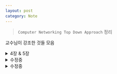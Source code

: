 ```yaml
---
layout: post
category: Note
---
```

> `Computer Networking Top Down Approach` 정리

교수님이 강조한 것들 모음

<details>
<summary>4장 & 5장</summary>
<div markdown="1">

## Network-layer function
- **Data plane** : forwarding
- **Control plane** : routing

## Forwarding & Routing
Forwarding: 라우터의 input link에서 output link로 packet으로 전달하는 내부 동작
Routing: forwarding+network의 모든 router의 packet path를 결정하는 것

## Router의 구조
### Input port
router로 들어오는 physical link와 연결. routing protocol의 정보를 전달하는 control packet은 input port에서 routing processor로 전달된다. 또한 data link layer의 기능을 수행. input port의 forwarding 결정은 복사된 table을 보고 routing processor가 아닌 각 input port에 의해서 이루어진다. forwaridng table의 lookup은 table에서 longest prefix matching rules을 찾으면 된다.

### Switching
router의 input porot를 output port로 연결 이 구조를 통해 packet은 output port로 이동한다.

- **via memory** : speed limited by memory bandwidth.

- **via a bus** : 공유되는 bus로 인해 한번에 한 packet만이 bus 통해 전달된다. 만약 다른 packet이 bus를 사용중이면 도착한 packet은 input port에 대기한다.

- **via interconnection network** : bus bandwidth limitations을 해결했다. Cisco 12000!

### Input port Queuing
packet의 도착속도가 router의 처리속도보다 크면 buffer가 차기시작하고 결국 buffer가 꽉차면 packet을 버려지게 된다. HOL blocking

### Output port queueing
switch의 처리 속도가 output port가 link로 내보내는 속도보다 크다면, 한 단위시간(router의 내부에서 switch가 packet을 전송하는 시간)에 하나의 packet을 전송하므로, output port의 buffer에 packet이 쌓이면서 결국, packet loss가 발생한다. with N flows, buffer의 양은 B= RTT*C/ root(N)

### Scheduling mechanisms
- FIFO(first in first out) scheduling
- Priority scheduling
- RR(Round Robin) scheduling
- WFQ(Weighted Fair Queuing)

## IP datagram format
![ip](./image/ip.jpg)

## Compare and Contrast the IPv4 IPv6
- IPv6에는 IPv4헤더에 포함될 수 있는 대부분의 옵션이 포함되지 않은 고정길이 헤더가 있다.
- IPv6 헤더의 크기는 고정되어 Header Length 필드가 필요하지 않다.

## Routing Algorithm
- Objective : 최소 비용 path를 찾아서 packet을 전달한다.

### Link State(LS) algorithm
- Networkt topolgy 사아의 모든 link cost를 이미 알고 있는 상태에서 path를 찾는 것으로 각 노드가 link의 cost와 식별을 포함하는 packet인 link state packet을 network 상의 다른 노드로 broadcasting 함으로써 만들어진다.
- 알고리즘은 다익스트라 알고리즘이다. 다익스트라 알고리즘은 한 노드에서 다른 모든 노드에 이르는 최소 비용 경로를 모두 계산한다.
- Time Complexity: 총 체크하는 노드의 수는 n(n+1)/2이므로 O(n^2)이 된다.
- Problem: 혼잡이나 지연을 기반으로 하는 link방식을 기반으로 사용하는 모든 알고리즘에서 진동문제가 발생한다.
- Solution: traffic을 고려하면 된다. 위와 같은 problem을 막기 위해서 동시에 모든 router가 LS 알고리즘을 수행하지 못하게 한다. 혹은 LS 알고리즘의 결과를 송신하는 시간을 각 노드가 임의로 처리하도록 한다.

### Distance-Vector algorithm
- 직접 연결괸 neighbor가 주는 정보로 계산하고, 결과를 neighbor에게 열린다는 점에서 distributive이며, neighbor과 정보를 교환하지 않을 때까지 지속한다는 점에서 interative이며, 모든 노드가 asynchronous 방식으로 동작한다.
- Bellman-Ford equation(Dynamic programming)
- Problem: 중간에 이동하는 routing table의 정보들이 잘못된 경우 link cost가 증가된 경우
- Solution: Poisoned reverse. 하지만, 세 개 혹은 더 많은 노드를 포함한 routing loop는 감지 할 수가 없다.

## LS vs DV
- Message Complexity
   - LS: 각 node는 network의 각 link cost에 대해서 O(nE)
   - DV: 각 node는 직접 연결된 neighbor와 message를 교환. 단, 알고리즘을 수렴하는 데 걸리는 시간이 많이 걸릴 수 있다.

- Speed of Convergence
   - LS: O(n^2) 알고리즘, oscillations가 발생할 수 있다.
   - DV: 매우 천천히 수렴, routing loop가 발생할 수도 있다.

- Robustness
   - LS : 변질된 link cost되거나 잘못된 table 정보가 broadcasting 되는 경우 문제가 발생.
   - DV : 잘못된 node 계산이 전체 network에 확산될 우려가 있음
   - 어느것도 좋다고 할 수 없다

## AS(autonomous systems)
- Intra-AS routing : RIP, OSPF, BGP
- Inter-AS routing

## Intra-AS
- routing among hosts, routers in same AS
- 내부 게이트웨이 프로토콜

### RIP
- DV 알고리즘, UDP 사용

### OSPF
- 다익스트라 알고리즘을 사용하는 Link State 알고리즘
- Security: router 사이에서의 모든 정보 교환은 인증을 받아야 한다
- 동일한 cost를 갖는 목적지까지의 여러 path가 존재할 때, OSPF는 여러 경로를 사용할 수 있다
- AS를 계층적으로 조직화 할 수 있다

### BGP
- 표준 inter AS routing protocol
- 반영구적인 TCP 연결을 사용
- eBGP: 외부,

## Inter-AS
- routing among AS'es

## Subnetting
네트워크 IP를 할당받는 AS가 자신의 구역 내에서 다시 물리적인 네트워크 환경을 나누기 위해 필요한 작업이다.

## CIDR(Classless InterDomain Routing)
Class를 없앤 방식, class를 구분하지 않기 때문에 어디까지가 network ID인지 알려주는 정보가 따로 필요하다.

## DHCP(Dynaminc Host Configuration Protocol)
- "plug and play" 자동으로 host와 network을 연결시켜준다.
- host IP가 고정으로 할당되거나 유동으로 할당되게 할 수 있으며, IP address뿐만 아니라 subndet mask, 첫번째 hop router, local DNS server address같은 것을 제공한다.

</div>
</details>

<details>
<summary>수정중</summary>
<div markdown="1">

```c++

```

</div>
</details>

<details>
<summary>수정중</summary>
<div markdown="1">

```c++

```

</div>
</details>